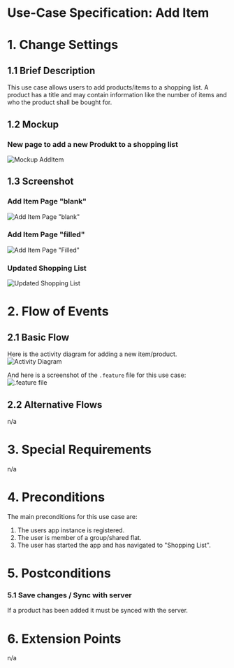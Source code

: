 # Use-Case Specification: Add Item

# 1. Change Settings

## 1.1 Brief Description
This use case allows users to add products/items to a shopping list. 
A product has a title and may contain information like the number of items and who the product shall be bought for.

## 1.2 Mockup
### New page to add a new Produkt to a shopping list
![Mockup AddItem](../Mockups/uc_add_item.PNG)

## 1.3 Screenshot
### Add Item Page "blank"
![Add Item Page "blank"](../Screenshots/uc_add_item_blank.png)

### Add Item Page "filled"
![Add Item Page "Filled"](../Screenshots/uc_add_item_filled.png)

### Updated Shopping List
![Updated Shopping List](../Screenshots/uc_add_item_shopping_list.png)

# 2. Flow of Events

## 2.1 Basic Flow
Here is the activity diagram for adding a new item/product.
![Activity Diagram](../ActivityDiagrams/uc_add_item_activity_diagram.png)

And here is a screenshot of the `.feature` file for this use case:
![.feature file](./FeatureFiles/feature_file_add_shopping_list_item.png)

## 2.2 Alternative Flows
n/a

# 3. Special Requirements
n/a

# 4. Preconditions
The main preconditions for this use case are:

 1. The users app instance is registered.
 2. The user is member of a group/shared flat.
 3. The user has started the app and has navigated to "Shopping List".

# 5. Postconditions

### 5.1 Save changes / Sync with server
If a product has been added it must be synced with the server.

# 6. Extension Points
n/a
